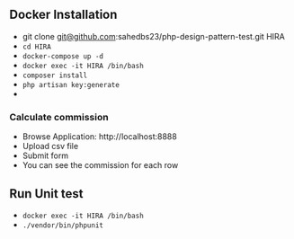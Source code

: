 ## Docker Installation

- git clone git@github.com:sahedbs23/php-design-pattern-test.git HIRA
- `cd HIRA`
- `docker-compose up -d`
- `docker exec -it HIRA /bin/bash`
- `composer install`
- `php artisan key:generate`
- 

### Calculate commission
- Browse Application: http://localhost:8888
- Upload csv file
- Submit form
- You can see the commission for each row

## Run Unit test

- `docker exec -it HIRA /bin/bash`
- `./vendor/bin/phpunit`
  

